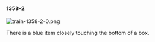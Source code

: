 #### 1358-2
![train-1358-2-0.png](https://github.com/lil-lab/nlvr/raw/master/nlvr/train/images/60/train-1358-2-0.png "train-1358-2-0.png")

There is a blue item closely touching the bottom of a box.